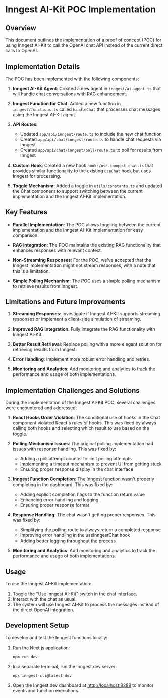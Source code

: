 # Inngest AI-Kit POC Implementation

## Overview

This document outlines the implementation of a proof of concept (POC) for using Inngest AI-Kit to call the OpenAI chat API instead of the current direct calls to OpenAI.

## Implementation Details

The POC has been implemented with the following components:

1. **Inngest AI-Kit Agent**: Created a new agent in `inngest/ai-agent.ts` that will handle chat conversations with RAG enhancement.

2. **Inngest Function for Chat**: Added a new function in `inngest/functions.ts` called `handleChat` that processes chat messages using the Inngest AI-Kit agent.

3. **API Routes**:
   - Updated `app/api/inngest/route.ts` to include the new chat function
   - Created `app/api/chat/inngest/route.ts` to handle chat requests via Inngest
   - Created `app/api/chat/inngest/poll/route.ts` to poll for results from Inngest

4. **Custom Hook**: Created a new hook `hooks/use-inngest-chat.ts` that provides similar functionality to the existing `useChat` hook but uses Inngest for processing.

5. **Toggle Mechanism**: Added a toggle in `utils/constants.ts` and updated the Chat component to support switching between the current implementation and the Inngest AI-Kit implementation.

## Key Features

- **Parallel Implementation**: The POC allows toggling between the current implementation and the Inngest AI-Kit implementation for easy comparison.

- **RAG Integration**: The POC maintains the existing RAG functionality that enhances responses with relevant context.

- **Non-Streaming Responses**: For the POC, we've accepted that the Inngest implementation might not stream responses, with a note that this is a limitation.

- **Simple Polling Mechanism**: The POC uses a simple polling mechanism to retrieve results from Inngest.

## Limitations and Future Improvements

1. **Streaming Responses**: Investigate if Inngest AI-Kit supports streaming responses or implement a client-side simulation of streaming.

2. **Improved RAG Integration**: Fully integrate the RAG functionality with Inngest AI-Kit.

3. **Better Result Retrieval**: Replace polling with a more elegant solution for retrieving results from Inngest.

4. **Error Handling**: Implement more robust error handling and retries.
5. **Monitoring and Analytics**: Add monitoring and analytics to track the performance and usage of both implementations.

## Implementation Challenges and Solutions

During the implementation of the Inngest AI-Kit POC, several challenges were encountered and addressed:

1. **React Hooks Order Violation**: The conditional use of hooks in the Chat component violated React's rules of hooks. This was fixed by always calling both hooks and selecting which result to use based on the toggle.

2. **Polling Mechanism Issues**: The original polling implementation had issues with response handling. This was fixed by:
   - Adding a poll attempt counter to limit polling attempts
   - Implementing a timeout mechanism to prevent UI from getting stuck
   - Ensuring proper response display in the chat interface

3. **Inngest Function Completion**: The Inngest function wasn't properly completing in the dashboard. This was fixed by:
   - Adding explicit completion flags to the function return value
   - Enhancing error handling and logging
   - Ensuring proper response format

4. **Response Handling**: The chat wasn't getting proper responses. This was fixed by:
   - Simplifying the polling route to always return a completed response
   - Improving error handling in the useInngestChat hook
   - Adding better logging throughout the process
5. **Monitoring and Analytics**: Add monitoring and analytics to track the performance and usage of both implementations.

## Usage

To use the Inngest AI-Kit implementation:

1. Toggle the "Use Inngest AI-Kit" switch in the chat interface.
2. Interact with the chat as usual.
3. The system will use Inngest AI-Kit to process the messages instead of the direct OpenAI integration.

## Development Setup

To develop and test the Inngest functions locally:

1. Run the Next.js application:
   ```bash
   npm run dev
   ```

2. In a separate terminal, run the Inngest dev server:
   ```bash
   npx inngest-cli@latest dev
   ```

3. Open the Inngest dev dashboard at [http://localhost:8288](http://localhost:8288) to monitor events and function executions.